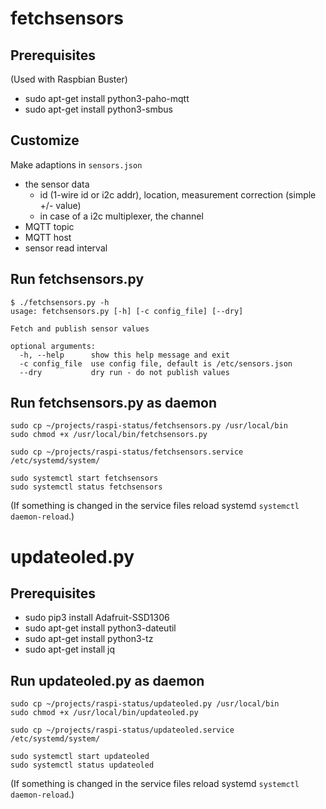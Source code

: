 # fetchsensors

## Prerequisites
(Used with Raspbian Buster)

- sudo apt-get install python3-paho-mqtt 
- sudo apt-get install python3-smbus

## Customize

Make adaptions in `sensors.json` 

- the sensor data 
  - id (1-wire id or i2c addr), location, measurement correction (simple +/- value)
  - in case of a i2c multiplexer, the channel
- MQTT topic
- MQTT host
- sensor read interval 

## Run fetchsensors.py 

```
$ ./fetchsensors.py -h
usage: fetchsensors.py [-h] [-c config_file] [--dry]

Fetch and publish sensor values

optional arguments:
  -h, --help      show this help message and exit
  -c config_file  use config file, default is /etc/sensors.json
  --dry           dry run - do not publish values
```

## Run fetchsensors.py as daemon

```
sudo cp ~/projects/raspi-status/fetchsensors.py /usr/local/bin
sudo chmod +x /usr/local/bin/fetchsensors.py

sudo cp ~/projects/raspi-status/fetchsensors.service /etc/systemd/system/

sudo systemctl start fetchsensors
sudo systemctl status fetchsensors
```

(If something is changed in the service files reload systemd `systemctl daemon-reload`.)

# updateoled.py

## Prerequisites

- sudo pip3 install Adafruit-SSD1306
- sudo apt-get install python3-dateutil 
- sudo apt-get install python3-tz
- sudo apt-get install jq

## Run updateoled.py as daemon

```
sudo cp ~/projects/raspi-status/updateoled.py /usr/local/bin
sudo chmod +x /usr/local/bin/updateoled.py

sudo cp ~/projects/raspi-status/updateoled.service /etc/systemd/system/

sudo systemctl start updateoled
sudo systemctl status updateoled
```

(If something is changed in the service files reload systemd `systemctl daemon-reload`.)
